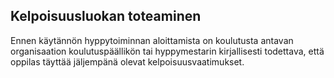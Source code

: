 

## Kelpoisuusluokan toteaminen


Ennen käytännön hyppytoiminnan aloittamista on koulutusta antavan organisaation koulutuspäällikön tai hyppymestarin kirjallisesti todettava, että oppilas täyttää jäljempänä olevat kelpoisuusvaatimukset.
